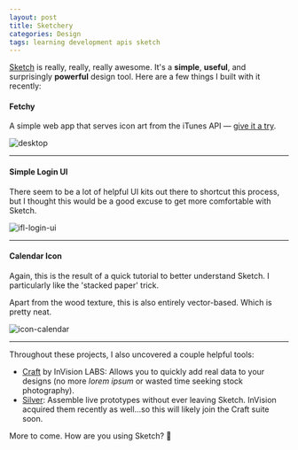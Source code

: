 ```yaml
---
layout: post
title: Sketchery
categories: Design
tags: learning development apis sketch
---
```

[Sketch](https://www.sketchapp.com/) is really, really, really awesome. It's a **simple**, **useful**, and surprisingly **powerful** design tool. Here are a few things I built with it recently:

#### Fetchy

A simple web app that serves icon art from the iTunes API &mdash; [give it a try](http://fetchy.emerywebster.com/).

![desktop](https://cloud.githubusercontent.com/assets/178044/13827868/5282f2b8-eb84-11e5-938e-52226fcafa9a.png)

---

#### Simple Login UI

There seem to be a lot of helpful UI kits out there to shortcut this process, but I thought this would be a good excuse to get more comfortable with Sketch.

![ifl-login-ui](https://cloud.githubusercontent.com/assets/178044/13826822/10446c60-eb7f-11e5-8eeb-39a525ee6e31.png)

---

#### Calendar Icon

Again, this is the result of a quick tutorial to better understand Sketch. I particularly like the 'stacked paper' trick.

Apart from the wood texture, this is also entirely vector-based. Which is pretty neat. 

![icon-calendar](https://cloud.githubusercontent.com/assets/178044/13826833/199dbbae-eb7f-11e5-8cfa-9e5f74611b43.png)

---

Throughout these projects, I also uncovered a couple helpful tools:

- [Craft](http://www.invisionapp.com/craft) by InVision LABS: Allows you to quickly add real data to your designs (no more _lorem ipsum_ or wasted time seeking stock photography).
- [Silver](http://silverflows.com/): Assemble live prototypes without ever leaving Sketch. InVision acquired them recently as well...so this will likely join the Craft suite soon.

More to come. How are you using Sketch? :gem: